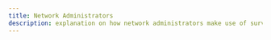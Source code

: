 ```yaml
---
title: Network Administrators
description: explanation on how network administrators make use of surveilr.
---
```


